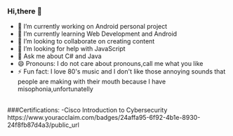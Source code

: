 ### Hi,there 👋

<!--
**BalanValeriaCorina/BalanValeriaCorina** is a ✨ _special_ ✨ repository because its `README.md` (this file) appears on your GitHub profile.-->


- 🔭 I’m currently working on Android personal project
- 🌱 I’m currently learning Web Development and Android
- 👯 I’m looking to collaborate on creating content
- 🤔 I’m looking for help with JavaScript
- 💬 Ask me about C# and Java<!--- 📫 How to reach me: ...-->
- 😄 Pronouns: I do not care about pronouns,call me what you like
- ⚡ Fun fact: I love 80's music and I don't like those annoying sounds that people are making with their mouth because I have misophonia,unfortunatelly 
<br />
###Certifications:
-Cisco Introduction to Cybersecurity https://www.youracclaim.com/badges/24affa95-6f92-4b1e-8930-24f8fb87d4a3/public_url
